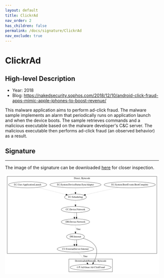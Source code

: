 ```yaml
---
layout: default
title: ClickrAd
nav_order: 2
has_children: false
permalink: /docs/signature/ClickrAd
nav_exclude: true
---
```


# ClickrAd

## High-level Description
* Year: 2018
* Blog: https://nakedsecurity.sophos.com/2018/12/10/android-click-fraud-apps-mimic-apple-iphones-to-boost-revenue/

This malware application aims to perform ad-click fraud. The malware sample implements an alarm that periodically runs on application launch and when the device boots. The sample retrieves commands and a malicious executable based on the malware developer's C&C server. The malicious executable then performs ad-click fraud (an observed behavior) as a result.

## Signature
---

The image of the signature can be downloaded [here](../../img/signatures/ClickrAd.png) for closer inspection.

![](../../img/signatures/ClickrAd.png)
